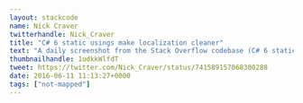 ```yaml
---
layout: stackcode
name: Nick Craver
twitterhandle: Nick_Craver
title: "C# 6 static usings make localization cleaner"
text: "A daily screenshot from the Stack Overflow codebase (C# 6 static usings make localization cleaner). "
thumbnailhandle: 1udkkWlfdT
tweet: https://twitter.com/Nick_Craver/status/741589157068300288
date: 2016-06-11 11:13:27+0000
tags: ["not-mapped"]
---
```

